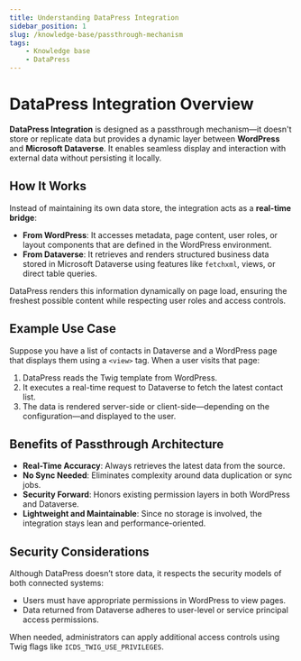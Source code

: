 ```yaml
---
title: Understanding DataPress Integration
sidebar_position: 1
slug: /knowledge-base/passthrough-mechanism
tags:
    - Knowledge base
    - DataPress
---
```


# DataPress Integration Overview

**DataPress Integration** is designed as a passthrough mechanism—it doesn't store or replicate data but provides a dynamic layer between **WordPress** and **Microsoft Dataverse**. It enables seamless display and interaction with external data without persisting it locally.

## How It Works

Instead of maintaining its own data store, the integration acts as a **real-time bridge**:

- **From WordPress**: It accesses metadata, page content, user roles, or layout components that are defined in the WordPress environment.
- **From Dataverse**: It retrieves and renders structured business data stored in Microsoft Dataverse using features like `fetchxml`, views, or direct table queries.

DataPress renders this information dynamically on page load, ensuring the freshest possible content while respecting user roles and access controls.

## Example Use Case

Suppose you have a list of contacts in Dataverse and a WordPress page that displays them using a `<view>` tag. When a user visits that page:

1. DataPress reads the Twig template from WordPress.
2. It executes a real-time request to Dataverse to fetch the latest contact list.
3. The data is rendered server-side or client-side—depending on the configuration—and displayed to the user.

## Benefits of Passthrough Architecture

- **Real-Time Accuracy**: Always retrieves the latest data from the source.
- **No Sync Needed**: Eliminates complexity around data duplication or sync jobs.
- **Security Forward**: Honors existing permission layers in both WordPress and Dataverse.
- **Lightweight and Maintainable**: Since no storage is involved, the integration stays lean and performance-oriented.

## Security Considerations

Although DataPress doesn’t store data, it respects the security models of both connected systems:

- Users must have appropriate permissions in WordPress to view pages.
- Data returned from Dataverse adheres to user-level or service principal access permissions.

When needed, administrators can apply additional access controls using Twig flags like `ICDS_TWIG_USE_PRIVILEGES`.
